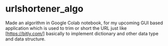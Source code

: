 # urlshortener_algo
Made an algorithm in Google Colab notebook, for my upcoming GUI based application which is used to trim or short the URL just like [https://bitly.com/] basically to implement dictionary and other data type and data structure.
